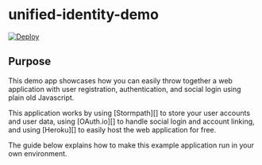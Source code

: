 # unified-identity-demo

[![Deploy](https://www.herokucdn.com/deploy/button.png)](https://heroku.com/deploy?template=https://github.com/stormpath/unified-identity-demo)


## Purpose

This demo app showcases how you can easily throw together a web application with
user registration, authentication, and social login using plain old Javascript.

This application works by using [Stormpath][] to store your user accounts and
user data, using [OAuth.io][] to handle social login and account linking, and
using [Heroku][] to easily host the web application for free.

The guide below explains how to make this example application run in your own
environment.

